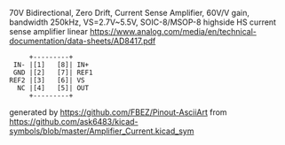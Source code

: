 70V Bidirectional, Zero Drift, Current Sense Amplifier, 60V/V gain, bandwidth 250kHz, VS=2.7V~5.5V, SOIC-8/MSOP-8
highside HS current sense amplifier linear
https://www.analog.com/media/en/technical-documentation/data-sheets/AD8417.pdf


	     +---------+
	 IN- |[1]   [8]| IN+
	 GND |[2]   [7]| REF1
	REF2 |[3]   [6]| VS
	  NC |[4]   [5]| OUT
	     +---------+


generated by https://github.com/FBEZ/Pinout-AsciiArt from https://github.com/ask6483/kicad-symbols/blob/master/Amplifier_Current.kicad_sym